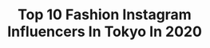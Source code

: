 ---
title: Top 10 Fashion Instagram Influencers In Tokyo In 2020
description: >-
  Find top fashion Instagram influencers in Tokyo in 2020. Most popular hashtags: #fashion #tokyo #repost #hermes.
platform: Instagram
profiles:
  - username: "mensfudge"
    fullname: >-
      men'sFUDGE／メンズファッジ
    location: "Japan"
    followers: 132246
    engagement: 183
    commentsToLikes: 0.000970
    id: ck136bzuh5qmh0i19omr4ptse
    verified: false
    hashtags: "#streetsnap, #setupwear, #agnesbjeans, #newstandard"
  - username: "hoshinoko728"
    fullname: >-
      𝕙𝕠𝕤𝕙𝕚𝕟𝕠𝕜𝕠
    location: "Japan"
    followers: 107585
    engagement: 505
    commentsToLikes: 0.012423
    id: ck6ugjknq3ek20j71ex306fes
    verified: false
    hashtags: "#coordinate, #instafashion, #fashion, #tokyodisneysea"
  - username: "tokyofashion"
    fullname: >-
      Harajuku Japan
    location: "Japan"
    followers: 778249
    engagement: 179
    commentsToLikes: 0.004161
    id: ck15uvnpwoq5m0i198kqeptrb
    verified: false
    hashtags: ""
  - username: "shizunan"
    fullname: >-
      shizuna
    location: "Japan"
    followers: 52107
    engagement: 152
    commentsToLikes: 0.008570
    id: ck5qc5lf7oysb0i111ntb80zi
    verified: false
    hashtags: "#mothersday, #shizunascoordinateathome, #very, #hermes"
  - username: "ayaaa0707"
    fullname: >-
      ayakaneko
    location: "Japan"
    followers: 142975
    engagement: 147
    commentsToLikes: 0.002624
    id: ck134x22lylyc0i197ev8c69o
    verified: false
    hashtags: "#happymothersday, #macphee"
  - username: "chinenmikako"
    fullname: >-
      chinenmikako
    location: "Japan"
    followers: 41039
    engagement: 152
    commentsToLikes: 0.011393
    id: ck6tu4a4we7zy0j71tkfnd2mc
    verified: false
    hashtags: "#newhair, #newnail, #stylist, #ootm"
  - username: "aaxxy2"
    fullname: >-
      ユウ
    location: "Japan"
    followers: 103194
    engagement: 258
    commentsToLikes: 0.011929
    id: ck15q8w4h1nr50i1992s18exi
    verified: false
    hashtags: "#alustandard, #converse, #fila, #music"
  - username: "ippei.ds"
    fullname: >-
      Ippei Sawamura
    location: "Japan"
    followers: 5352
    engagement: 928
    commentsToLikes: 0.005346
    id: ck55m8dq33fvu0i11h3kcg8z3
    verified: false
    hashtags: "#musicinsta, #zeppdivercitytokyo, #hiphop, #veatsshibuya"
  - username: "ami_s_t"
    fullname: >-
      ᴀᴍɪ sᴜᴢᴜᴋɪ
    location: "Japan"
    followers: 161248
    engagement: 359
    commentsToLikes: 0.008663
    id: ck0w53ai91od80i19kyya11wi
    verified: false
    hashtags: "#casita, #celford, #fendi, #etoupe"
  - username: "_turner___"
    fullname: >-
      DAISUKE TANAKA 🇯🇵for the world
    location: "Japan"
    followers: 51449
    engagement: 95
    commentsToLikes: 0.005162
    id: ck8t50xby8h9u0j78yapdbzx6
    verified: false
    hashtags: "#1000, #aktrsportssupply, #basketball, #lifestyle"
---